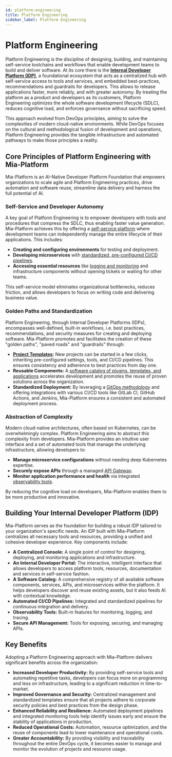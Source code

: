 ```yaml
---
id: platform-engineering
title: Platform Engineering
sidebar_label: Platform Engineering
---
```


# Platform Engineering

Platform Engineering is the discipline of designing, building, and maintaining self-service toolchains and workflows that enable development teams to build and deliver software. At its core there is the [**Internal Developer Platform (IDP)**](/getting-started/mia-platform-overview.md), a foundational ecosystem that acts as a centralized hub with self-service access to tools and services, and embedded best-practices, recommendations and guardrails for developers. This allows to release applications faster, more reliably, and with greater autonomy. By treating the platform as a product and developers as its customers, Platform Engineering optimizes the whole software development lifecycle (SDLC), reduces cognitive load, and enforces governance without sacrificing speed.

This approach evolved from DevOps principles, aiming to solve the complexities of modern cloud-native environments. While DevOps focuses on the cultural and methodological fusion of development and operations, Platform Engineering provides the tangible infrastructure and automated pathways to make those principles a reality.

## Core Principles of Platform Engineering with Mia-Platform

Mia-Platform is an AI-Native Developer Platform Foundation that empowers organizations to scale agile and Platform Engineering practices, drive automation and software reuse, streamline data delivery and harness the full potential of AI.

### Self-Service and Developer Autonomy

A key goal of Platform Engineering is to empower developers with tools and procedures that compress the SDLC, thus enabling faster value generation. Mia-Platform achieves this by offering a [self-service platform](/development_suite/overview-dev-suite.md) where development teams can independently manage the entire lifecycle of their applications. This includes:

* **Creating and configuring environments** for testing and deployment.
* **Developing microservices** with [standardized, pre-configured CI/CD pipelines](/development_suite/deploy/overview.md).
* **Accessing essential resources** like [logging and monitoring](/development_suite/monitoring/introduction.md) and infrastructure components without opening tickets or waiting for other teams.

This self-service model eliminates organizational bottlenecks, reduces friction, and allows developers to focus on writing code and delivering business value.

### Golden Paths and Standardization

Platform Engineering, through Internal Developer Platforms (IDPs), encompasses well-defined, built-in workflows, i.e. best practices, recommendations, and security measures for creating and deploying software. Mia-Platform promotes and facilitates the creation of these "golden paths", "paved roads" and "guardrails" through:

* [**Project Templates**](/console/company-configuration/project-blueprint.md)**:** New projects can be started in a few clicks, inheriting pre-configured settings, tools, and CI/CD pipelines. This ensures consistency and adherence to best practices from day one.
* **Reusable Components:** A [software catalog of plugins, templates, and applications](/marketplace/overview_marketplace.md) accelerates development and promotes the reuse of proven solutions across the organization.
* **Standardized Deployment:** By leveraging a [GitOps methodology](/development_suite/deploy/overview.md) and offering integrations with various CI/CD tools like GitLab CI, GitHub Actions, and Jenkins, Mia-Platform ensures a consistent and automated deployment process.

### Abstraction of Complexity

Modern cloud-native architectures, often based on Kubernetes, can be overwhelmingly complex. Platform Engineering aims to abstract this complexity from developers. Mia-Platform provides an intuitive user interface and a set of automated tools that manage the underlying infrastructure, allowing developers to:

* **Manage microservice configurations** without needing deep Kubernetes expertise.
* **Securely expose APIs** through a managed [API Gateway](/runtime_suite/api-gateway/10_overview.md).
* **Monitor application performance and health** via integrated [observability tools](/development_suite/monitoring/introduction.md).

By reducing the cognitive load on developers, Mia-Platform enables them to be more productive and innovative.

## Building Your Internal Developer Platform (IDP)

Mia-Platform serves as the foundation for building a robust IDP tailored to your organization's specific needs. An IDP built with Mia-Platform centralizes all necessary tools and resources, providing a unified and cohesive developer experience. Key components include:

* **A Centralized Console:** A single point of control for designing, deploying, and monitoring applications and infrastructure.
* **An Internal Developer Portal:** The interactive, intelligent interface that allows developers to access platform tools, resources, documentation and services in self-service fashion.
* **A Software Catalog:** A comprehensive registry of all available software components, services, APIs, and microservices within the platform. It helps developers discover and reuse existing assets, but it also feeds AI with contextual knowledge.
* **Automated CI/CD Pipelines:** Integrated and standardized pipelines for continuous integration and delivery.
* **Observability Tools:** Built-in features for monitoring, logging, and tracing.
* **Secure API Management:** Tools for exposing, securing, and managing APIs.

## Key Benefits

Adopting a Platform Engineering approach with Mia-Platform delivers significant benefits across the organization:

* **Increased Developer Productivity:** By providing self-service tools and automating repetitive tasks, developers can focus more on programming and less on infrastructure, leading to a significant reduction in time-to-market.
* **Improved Governance and Security:** Centralized management and standardized templates ensure that all projects adhere to corporate security policies and best practices from the design phase.
* **Enhanced Reliability and Resilience:** Automated deployment pipelines and integrated monitoring tools help identify issues early and ensure the stability of applications in production.
* **Reduced Operational Costs:** Automation, resource optimization, and the reuse of components lead to lower maintenance and operational costs.
* **Greater Accountability:** By providing visibility and traceability throughout the entire DevOps cycle, it becomes easier to manage and monitor the evolution of projects and resource usage.
